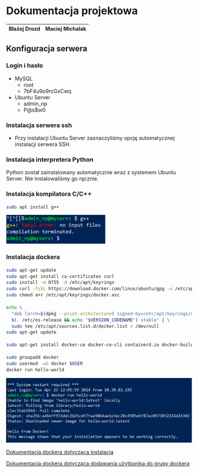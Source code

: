 # Dokumentacja projektowa
| Błażej Drozd | Maciej Michalak   |
|--------------|-------------------|

## Konfiguracja serwera
### Login i hasło
- MySQL
  - root
  - 7bF4u9o9rcGxCwq
- Ubuntu Server
  - admin_np
  - P@s$w0
### Instalacja serwera ssh
- Przy instalacji Ubuntu Server zaznaczyliśmy opcję automatycznej instalacji serwera SSH.
### Instalacja interpretera Python
Python został zainstalowany automatycznie wraz z systemem Ubuntu Server. Nie instalowaliśmy go ręcznie.

### Instalacja kompilatora C/C++
```sh
sudo apt install g++
```
![Instalacja g++](./img/screeng++.png)

### Instalacja dockera
```sh
sudo apt-get update
sudo apt-get install ca-certificates curl
sudo install -m 0755 -d /etc/apt/keyrings
sudo curl -fsSL https://download.docker.com/linux/ubuntu/gpg -o /etc/apt/keyrings/docker.asc
sudo chmod a+r /etc/apt/keyrings/docker.asc

echo \
  "deb [arch=$(dpkg --print-architecture) signed-by=/etc/apt/keyrings/docker.asc] https://download.docker.com/linux/ubuntu \
  $(. /etc/os-release && echo "$VERSION_CODENAME") stable" | \
  sudo tee /etc/apt/sources.list.d/docker.list > /dev/null
sudo apt-get update

sudo apt-get install docker-ce docker-ce-cli containerd.io docker-buildx-plugin docker-compose-plugin

sudo groupadd docker
sudo usermod -aG docker $USER
docker run hello-world
```
![Instalcja dockera](img/hellodocker.png)

[Dokumentacja dockera dotycząca instalacja](https://docs.docker.com/engine/install/ubuntu/)

[Dokumentacja dockera dotycząca dodawania użytkonika do grupy dockera](https://docs.docker.com/engine/install/linux-postinstall/)